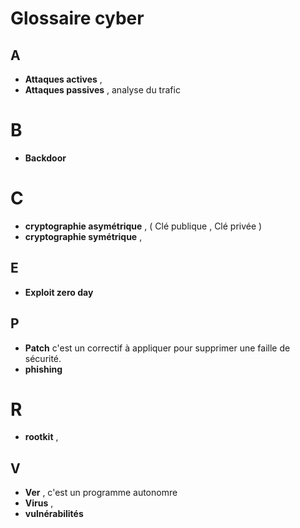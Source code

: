 # Glossaire cyber

## A
* **Attaques actives** ,  
* **Attaques passives** , analyse du trafic 

# B
* **Backdoor**

# C
* **cryptographie asymétrique** , ( Clé publique , Clé privée )
* **cryptographie symétrique** ,

  
## E
* **Exploit zero day**

## P
* **Patch** c'est un correctif à appliquer pour supprimer une faille de sécurité.
* **phishing**

  
# R
* **rootkit** , 

## V
* **Ver** , c'est un programme autonomre
* **Virus** ,
*  **vulnérabilités**
